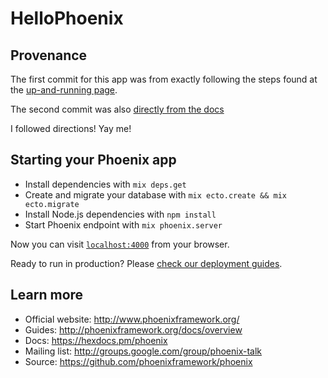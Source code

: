 # HelloPhoenix

## Provenance
The first commit for this app was from exactly following the steps found at the [up-and-running page](
http://www.phoenixframework.org/docs/up-and-running).

The second commit was also [directly from the docs](http://www.phoenixframework.org/docs/heroku)

I followed directions! Yay me!

## Starting your Phoenix app

  * Install dependencies with `mix deps.get`
  * Create and migrate your database with `mix ecto.create && mix ecto.migrate`
  * Install Node.js dependencies with `npm install`
  * Start Phoenix endpoint with `mix phoenix.server`

Now you can visit [`localhost:4000`](http://localhost:4000) from your browser.

Ready to run in production? Please [check our deployment guides](http://www.phoenixframework.org/docs/deployment).

## Learn more

  * Official website: http://www.phoenixframework.org/
  * Guides: http://phoenixframework.org/docs/overview
  * Docs: https://hexdocs.pm/phoenix
  * Mailing list: http://groups.google.com/group/phoenix-talk
  * Source: https://github.com/phoenixframework/phoenix
